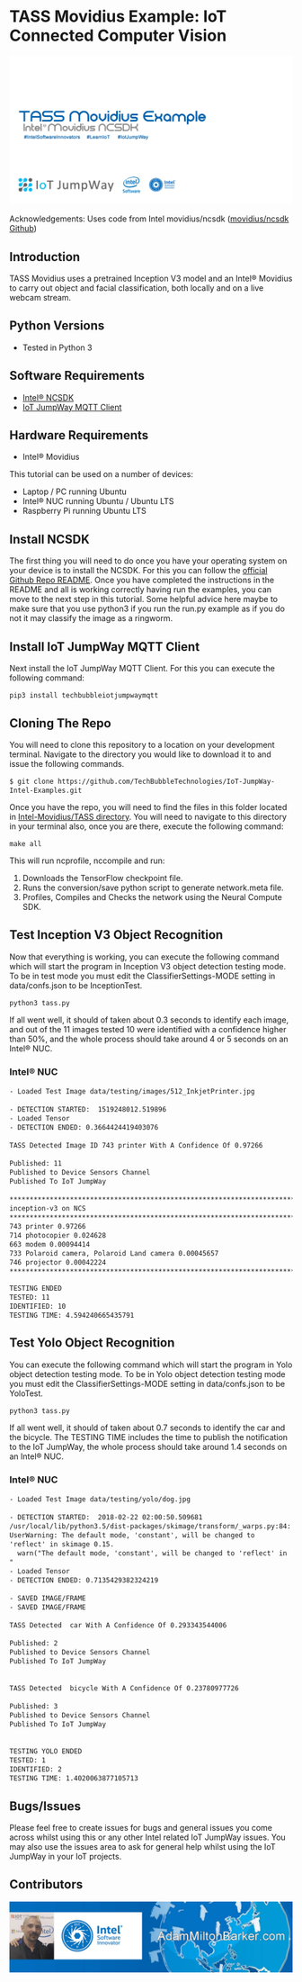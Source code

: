 
# TASS Movidius Example: IoT Connected Computer Vision

![TASS Movidius Example](images/tass-movidius.jpg)

Acknowledgements: Uses code from Intel movidius/ncsdk ([movidius/ncsdk Github](https://github.com/movidius/ncsdk "movidius/ncsdk Github"))

## Introduction

TASS Movidius uses a pretrained Inception V3 model and an Intel® Movidius to carry out object and facial classification, both locally and on a live webcam stream. 

## Python Versions

- Tested in Python 3

## Software Requirements

- [Intel® NCSDK](https://github.com/movidius/ncsdk "Intel® NCSDK") 
- [IoT JumpWay MQTT Client](https://github.com/TechBubbleTechnologies/IoT-JumpWay-Python-MQTT-Clients "IoT JumpWay MQTT Client") 

## Hardware Requirements

- Intel® Movidius

This tutorial can be used on a number of devices: 

- Laptop / PC running Ubuntu
- Intel® NUC running Ubuntu / Ubuntu LTS
- Raspberry Pi running Ubuntu LTS

## Install NCSDK

The first thing you will need to do once you have your operating system on your device is to install the NCSDK. For this you can follow the [official Github Repo README](https://github.com/movidius/ncsdk "official Github Repo README"). Once you have completed the instructions in the README and all is working correctly having run the examples, you can move to the next step in this tutorial. Some helpful advice here maybe to make sure that you use python3 if you run the run.py example as if you do not it may classify the image as a ringworm. 

## Install IoT JumpWay MQTT Client

Next install the IoT JumpWay MQTT Client. For this you can execute the following command:

```
pip3 install techbubbleiotjumpwaymqtt 
```

## Cloning The Repo

You will need to clone this repository to a location on your development terminal. Navigate to the directory you would like to download it to and issue the following commands.

    $ git clone https://github.com/TechBubbleTechnologies/IoT-JumpWay-Intel-Examples.git
	
Once you have the repo, you will need to find the files in this folder located in [Intel-Movidius/TASS directory](https://github.com/AdamMiltonBarker/IoT-JumpWay-Intel-Examples/tree/master/Intel-Movidius/TASS "Intel-Movidius/TASS directory"). You will need to navigate to this directory in your terminal also, once you are there, execute the following command:

```
make all
```

This will run ncprofile, nccompile and run:

1. Downloads the TensorFlow checkpoint file.
2. Runs the conversion/save python script to generate network.meta file.
3. Profiles, Compiles and Checks the network using the Neural Compute SDK.

## Test Inception V3 Object Recognition

Now that everything is working, you can execute the following command which will start the program in Inception V3 object detection testing mode. To be in test mode you must edit the ClassifierSettings-MODE setting in data/confs.json to be InceptionTest.

```
python3 tass.py
```

If all went well, it should of taken about 0.3 seconds to identify each image, and out of the 11 images tested 10 were identified with a confidence higher than 50%, and the whole process should take around 4 or 5 seconds on an Intel® NUC. 

### Intel® NUC

```
- Loaded Test Image data/testing/images/512_InkjetPrinter.jpg

- DETECTION STARTED:  1519248012.519896
- Loaded Tensor
- DETECTION ENDED: 0.3664424419403076

TASS Detected Image ID 743 printer With A Confidence Of 0.97266

Published: 11
Published to Device Sensors Channel
Published To IoT JumpWay

*******************************************************************************
inception-v3 on NCS
*******************************************************************************
743 printer 0.97266
714 photocopier 0.024628
663 modem 0.00094414
733 Polaroid camera, Polaroid Land camera 0.00045657
746 projector 0.00042224
*******************************************************************************
```

```
TESTING ENDED
TESTED: 11
IDENTIFIED: 10
TESTING TIME: 4.594240665435791
```

## Test Yolo Object Recognition

You can execute the following command which will start the program in Yolo object detection testing mode. To be in Yolo object detection testing mode you must edit the ClassifierSettings-MODE setting in data/confs.json to be YoloTest.

```
python3 tass.py
```

If all went well, it should of taken about 0.7 seconds to identify the car and the bicycle. The TESTING TIME includes the time to publish the notification to the IoT JumpWay, the whole process should take around 1.4 seconds on an Intel® NUC. 

### Intel® NUC

```
- Loaded Test Image data/testing/yolo/dog.jpg

- DETECTION STARTED:  2018-02-22 02:00:50.509681
/usr/local/lib/python3.5/dist-packages/skimage/transform/_warps.py:84: UserWarning: The default mode, 'constant', will be changed to 'reflect' in skimage 0.15.
  warn("The default mode, 'constant', will be changed to 'reflect' in "
- Loaded Tensor
- DETECTION ENDED: 0.7135429382324219

- SAVED IMAGE/FRAME
- SAVED IMAGE/FRAME

TASS Detected  car With A Confidence Of 0.293343544006

Published: 2
Published to Device Sensors Channel
Published To IoT JumpWay


TASS Detected  bicycle With A Confidence Of 0.23780977726

Published: 3
Published to Device Sensors Channel
Published To IoT JumpWay


TESTING YOLO ENDED
TESTED: 1
IDENTIFIED: 2
TESTING TIME: 1.4020063877105713
```

## Bugs/Issues

Please feel free to create issues for bugs and general issues you come across whilst using this or any other Intel related IoT JumpWay issues. You may also use the issues area to ask for general help whilst using the IoT JumpWay in your IoT projects.

## Contributors

[![Adam Milton-Barker, Intel® Software Innovator](../../images/main/Intel-Software-Innovator.jpg)](https://github.com/AdamMiltonBarker)

 